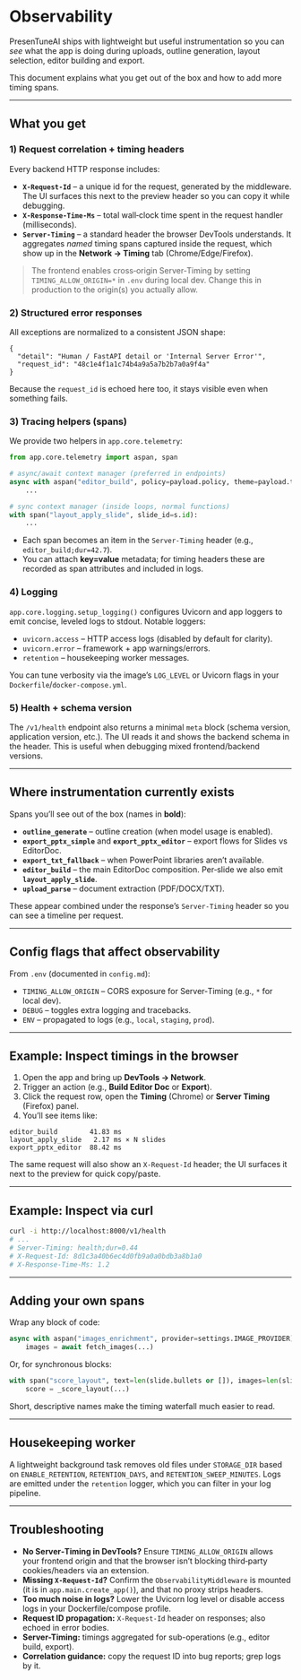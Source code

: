# Observability

PresenTuneAI ships with lightweight but useful instrumentation so you can *see* what the app is doing during uploads, outline generation, layout selection, editor building and export.

This document explains what you get out of the box and how to add more timing spans.

---

## What you get

### 1) Request correlation + timing headers

Every backend HTTP response includes:

- **`X-Request-Id`** – a unique id for the request, generated by the middleware. The UI surfaces this next to the preview header so you can copy it while debugging.
- **`X-Response-Time-Ms`** – total wall‑clock time spent in the request handler (milliseconds).
- **`Server-Timing`** – a standard header the browser DevTools understands. It aggregates *named* timing spans captured inside the request, which show up in the **Network → Timing** tab (Chrome/Edge/Firefox).

> The frontend enables cross‑origin Server‑Timing by setting `TIMING_ALLOW_ORIGIN=*` in `.env` during local dev. Change this in production to the origin(s) you actually allow.

### 2) Structured error responses

All exceptions are normalized to a consistent JSON shape:

```jsonc
{
  "detail": "Human / FastAPI detail or 'Internal Server Error'",
  "request_id": "48c1e4f1a1c74b4a9a5a7b2b7a0a9f4a"
}
```

Because the `request_id` is echoed here too, it stays visible even when something fails.

### 3) Tracing helpers (spans)

We provide two helpers in `app.core.telemetry`:

```py
from app.core.telemetry import aspan, span

# async/await context manager (preferred in endpoints)
async with aspan("editor_build", policy=payload.policy, theme=payload.theme):
    ...

# sync context manager (inside loops, normal functions)
with span("layout_apply_slide", slide_id=s.id):
    ...
```

- Each span becomes an item in the `Server-Timing` header (e.g., `editor_build;dur=42.7`).
- You can attach **key=value** metadata; for timing headers these are recorded as span attributes and included in logs.

### 4) Logging

`app.core.logging.setup_logging()` configures Uvicorn and app loggers to emit concise, leveled logs to stdout. Notable loggers:

- `uvicorn.access` – HTTP access logs (disabled by default for clarity).
- `uvicorn.error` – framework + app warnings/errors.
- `retention` – housekeeping worker messages.

You can tune verbosity via the image’s `LOG_LEVEL` or Uvicorn flags in your `Dockerfile`/`docker-compose.yml`.

### 5) Health + schema version

The `/v1/health` endpoint also returns a minimal `meta` block (schema version, application version, etc.). The UI reads it and shows the backend schema in the header. This is useful when debugging mixed frontend/backend versions.

---

## Where instrumentation currently exists

Spans you’ll see out of the box (names in **bold**):

- **`outline_generate`** – outline creation (when model usage is enabled).
- **`export_pptx_simple`** and **`export_pptx_editor`** – export flows for Slides vs EditorDoc.
- **`export_txt_fallback`** – when PowerPoint libraries aren’t available.
- **`editor_build`** – the main EditorDoc composition. Per‑slide we also emit **`layout_apply_slide`**.
- **`upload_parse`** – document extraction (PDF/DOCX/TXT).

These appear combined under the response’s `Server-Timing` header so you can see a timeline per request.

---

## Config flags that affect observability

From `.env` (documented in `config.md`):

- `TIMING_ALLOW_ORIGIN` – CORS exposure for Server‑Timing (e.g., `*` for local dev).
- `DEBUG` – toggles extra logging and tracebacks.
- `ENV` – propagated to logs (e.g., `local`, `staging`, `prod`).

---

## Example: Inspect timings in the browser

1. Open the app and bring up **DevTools → Network**.
2. Trigger an action (e.g., **Build Editor Doc** or **Export**).
3. Click the request row, open the **Timing** (Chrome) or **Server Timing** (Firefox) panel.
4. You’ll see items like:

```
editor_build        41.83 ms
layout_apply_slide   2.17 ms × N slides
export_pptx_editor  88.42 ms
```

The same request will also show an `X-Request-Id` header; the UI surfaces it next to the preview for quick copy/paste.

---

## Example: Inspect via curl

```bash
curl -i http://localhost:8000/v1/health
# ...
# Server-Timing: health;dur=0.44
# X-Request-Id: 8d1c3a40b6ec4d0fb9a0a0bdb3a8b1a0
# X-Response-Time-Ms: 1.2
```

---

## Adding your own spans

Wrap any block of code:

```py
async with aspan("images_enrichment", provider=settings.IMAGE_PROVIDER):
    images = await fetch_images(...)
```

Or, for synchronous blocks:

```py
with span("score_layout", text=len(slide.bullets or []), images=len(slide.media or [])):
    score = _score_layout(...)
```

Short, descriptive names make the timing waterfall much easier to read.

---

## Housekeeping worker

A lightweight background task removes old files under `STORAGE_DIR` based on `ENABLE_RETENTION`, `RETENTION_DAYS`, and `RETENTION_SWEEP_MINUTES`. Logs are emitted under the `retention` logger, which you can filter in your log pipeline.

---

## Troubleshooting

- **No Server‑Timing in DevTools?** Ensure `TIMING_ALLOW_ORIGIN` allows your frontend origin and that the browser isn’t blocking third‑party cookies/headers via an extension.
- **Missing `X-Request-Id`?** Confirm the `ObservabilityMiddleware` is mounted (it is in `app.main.create_app()`), and that no proxy strips headers.
- **Too much noise in logs?** Lower the Uvicorn log level or disable access logs in your Dockerfile/compose profile.
- **Request ID propagation:** `X-Request-Id` header on responses; also echoed in error bodies.  
- **Server-Timing:** timings aggregated for sub-operations (e.g., editor build, export).  
- **Correlation guidance:** copy the request ID into bug reports; grep logs by it.